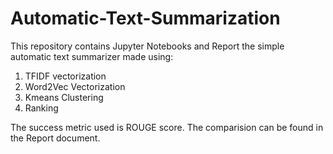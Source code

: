 # Automatic-Text-Summarization

This repository contains Jupyter Notebooks and Report the simple automatic text summarizer made using:
1. TFIDF vectorization
2. Word2Vec Vectorization
3. Kmeans Clustering
4. Ranking

The success metric used is ROUGE score. The comparision can be found in the Report document.
